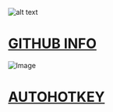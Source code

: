 ![alt text][logo]

[logo]: http://www.iconninja.com/files/631/349/303/logo-connection-network-social-github-icon.png "Logo Title Text 2"

# [GITHUB INFO](https://pauljohnsgit.github.io/GitHub-Info/)

![Image](http://coad.net/blog/images/AutoHotKeyLogo.png)
# [AUTOHOTKEY](https://pauljohnsgit.github.io/AutoHotKey/)

